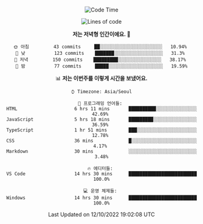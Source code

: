 <div align="center">

<br />

 <!--START_SECTION:waka-->
![Code Time](http://img.shields.io/badge/Code%20Time-39%20hrs%2032%20mins-blue)

![Lines of code](https://img.shields.io/badge/%EC%A0%80%EB%8A%94%20%EC%97%AC%ED%83%9C%EA%B9%8C%EC%A7%80%20-84%20Thousand%20%EC%A4%84%EC%9D%98%20%EC%BD%94%EB%93%9C%EB%A5%BC%20%EC%9E%91%EC%84%B1%ED%96%88%EC%96%B4%EC%9A%94.-blue)

**저는 저녁형 인간이에요. 🦉** 

```text
🌞 아침         43 commits     ██░░░░░░░░░░░░░░░░░░░░░░░   10.94% 
🌆 낮　         123 commits    ███████░░░░░░░░░░░░░░░░░░   31.3% 
🌃 저녁         150 commits    █████████░░░░░░░░░░░░░░░░   38.17% 
🌙 밤　         77 commits     █████░░░░░░░░░░░░░░░░░░░░   19.59%

```


📊 **저는 이번주를 이렇게 시간을 보냈어요.** 

```text
⌚︎ Timezone: Asia/Seoul

💬 프로그래밍 언어들: 
HTML                     6 hrs 11 mins       ██████████░░░░░░░░░░░░░░░   42.69% 
JavaScript               5 hrs 18 mins       █████████░░░░░░░░░░░░░░░░   36.59% 
TypeScript               1 hr 51 mins        ███░░░░░░░░░░░░░░░░░░░░░░   12.78% 
CSS                      36 mins             █░░░░░░░░░░░░░░░░░░░░░░░░   4.17% 
Markdown                 30 mins             ░░░░░░░░░░░░░░░░░░░░░░░░░   3.48%

🔥 에디터들: 
VS Code                  14 hrs 30 mins      █████████████████████████   100.0%

💻 운영 체제들: 
Windows                  14 hrs 30 mins      █████████████████████████   100.0%

```


 Last Updated on 12/10/2022 19:02:08 UTC
<!--END_SECTION:waka-->

</div>
